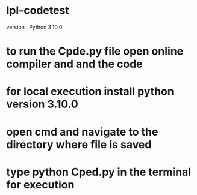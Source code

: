 # Ipl-codetest
version : Python 3.10.0 
# to run the Cpde.py file open online compiler and and the code 
# for local execution install python version 3.10.0
# open cmd and navigate to the directory where file is saved
# type python Cped.py in the terminal for execution 